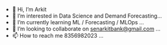 - 👋 Hi, I’m Arkit
- 👀 I’m interested in Data Science and Demand Forecasting...
- 🌱 I’m currently learning ML / Forecasting / MLOps ...
- 💞️ I’m looking to collaborate on senarkitbank@gmail.com ...
- 📫 How to reach me 8356982023 ...

<!---
senarkitbank/senarkitbank is a ✨ special ✨ repository because its `README.md` (this file) appears on your GitHub profile.
You can click the Preview link to take a look at your changes.
--->
